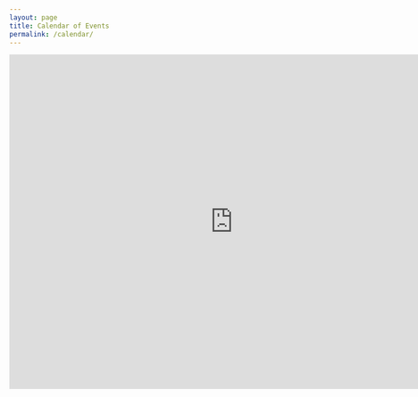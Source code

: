 ```yaml
---
layout: page
title: Calendar of Events
permalink: /calendar/
---
```


<iframe src="https://www.google.com/calendar/embed?height=600&amp;wkst=1&amp;bgcolor=%23FFFFFF&amp;src=berkeley.bsgsa%40gmail.com&amp;color=%230F4B38&amp;src=ld3fb27mgn8jmkihud3huo8squ79eks7%40import.calendar.google.com&amp;color=%23182C57&amp;ctz=America/Los_Angeles" style="border-width:0" width="800" height="600" frameborder="0" scrolling="no"></iframe>
